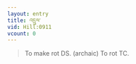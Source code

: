 ```yaml
---
layout: entry
title: འདྲུལ་
vid: Hill:0911
vcount: 0
---
```

> To make rot DS\. (archaic) To rot TC\.


